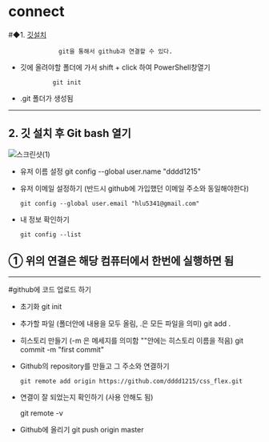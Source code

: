# connect

#◆1. [깃설치](https://git-scm.com/download/win)

                  git을 통해서 github과 연결할 수 있다.
                  
   - 깃에 올려야할 폴더에 가서 shift + click 하여 PowerShell창열기

                  git init
                  
   - .git 폴더가 생성됨
------------------------------------
## 2. 깃 설치 후 Git bash 열기

![스크린샷(1)](https://user-images.githubusercontent.com/129017020/235418260-685d8b10-581b-4ba7-8681-89c87916872f.png)

* 유저 이름 설정
                  git config --global user.name "dddd1215"

* 유저 이메일 설정하기 (반드시 github에 가입했던 이메일 주소와 동일해야한다)

      git config --global user.email "hlu5341@gmail.com"
      
* 내 정보 확인하기
 
      git config --list
      
## ① 위의 연결은 해당 컴퓨터에서 한번에 실행하면 됨
------------------------------------------------------
#github에 코드 업로드 하기

  * 초기화
        git init
  * 추가할 파일 (폴더안에 내용을 모두 올림, .은 모든 파일을 의미)
        git add .
  * 히스토리 만들기 (-m 은 메세지를 의미함 ""안에는 히스토리 이름을 적음)
        git commit -m "first commit"
        
  * Github의 repository를 만들고 그 주소와 연결하기
  
        git remote add origin https://github.com/dddd1215/css_flex.git
        
  * 연결이 잘 되었는지 확인하기 (사용 안해도 됨)
       
       git remote -v
       
  * Github에 올리기
        git push origin master
